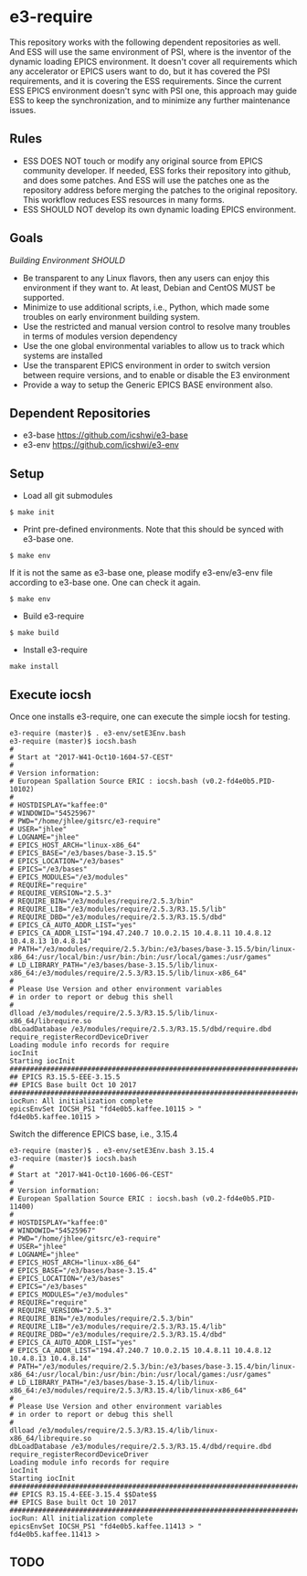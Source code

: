 # e3-require

This repository works with the following dependent repositories as well. And ESS will use the same environment of PSI, where is the inventor of the dynamic loading EPICS environment. It doesn't cover all requirements which any accelerator or EPICS users want to do, but it has covered the PSI requirements, and it is covering the ESS requirements. Since the current ESS EPICS environment doesn't sync with PSI one, this approach may guide ESS to keep the synchronization, and to minimize any further maintenance issues.

## Rules
* ESS DOES NOT touch or modify any original source from EPICS community developer. If needed, ESS forks their repository into github, and does some patches. And ESS will use the patches one as the repository address before merging the patches to the original repository. This workflow reduces ESS resources in many forms.
* ESS SHOULD NOT develop its own dynamic loading EPICS environment.

## Goals

*Building Environment SHOULD*
* Be transparent to any Linux flavors, then any users can enjoy this environment if they want to. At least, Debian and CentOS MUST be supported. 
* Minimize to use additional scripts, i.e., Python, which made some troubles on early environment building system.
* Use the restricted and manual version control to resolve many troubles in terms of modules version dependency
* Use the one global environmental variables to allow us to track which systems are installed
* Use the transparent EPICS environment in order to switch version between require versions, and to enable or disable the E3 environment
* Provide a way to setup the Generic EPICS BASE environment also. 

## Dependent Repositories

* e3-base https://github.com/icshwi/e3-base 
* e3-env  https://github.com/icshwi/e3-env

## Setup

* Load all git submodules

```
$ make init
```

* Print pre-defined environments. Note that this should be synced with e3-base one. 
```
$ make env
```
If it is not the same as e3-base one, please modify e3-env/e3-env file according to e3-base one.
One can check it again.

```
$ make env
```

* Build e3-require
```
$ make build
```

* Install e3-require
```
make install
```

## Execute iocsh
Once one installs e3-require, one can execute the simple iocsh for testing. 


```
e3-require (master)$ . e3-env/setE3Env.bash
e3-require (master)$ iocsh.bash 
#
# Start at "2017-W41-Oct10-1604-57-CEST"
#
# Version information:
# European Spallation Source ERIC : iocsh.bash (v0.2-fd4e0b5.PID-10102)
#
# HOSTDISPLAY="kaffee:0"
# WINDOWID="54525967"
# PWD="/home/jhlee/gitsrc/e3-require"
# USER="jhlee"
# LOGNAME="jhlee"
# EPICS_HOST_ARCH="linux-x86_64"
# EPICS_BASE="/e3/bases/base-3.15.5"
# EPICS_LOCATION="/e3/bases"
# EPICS="/e3/bases"
# EPICS_MODULES="/e3/modules"
# REQUIRE="require"
# REQUIRE_VERSION="2.5.3"
# REQUIRE_BIN="/e3/modules/require/2.5.3/bin"
# REQUIRE_LIB="/e3/modules/require/2.5.3/R3.15.5/lib"
# REQUIRE_DBD="/e3/modules/require/2.5.3/R3.15.5/dbd"
# EPICS_CA_AUTO_ADDR_LIST="yes"
# EPICS_CA_ADDR_LIST="194.47.240.7 10.0.2.15 10.4.8.11 10.4.8.12 10.4.8.13 10.4.8.14"
# PATH="/e3/modules/require/2.5.3/bin:/e3/bases/base-3.15.5/bin/linux-x86_64:/usr/local/bin:/usr/bin:/bin:/usr/local/games:/usr/games"
# LD_LIBRARY_PATH="/e3/bases/base-3.15.5/lib/linux-x86_64:/e3/modules/require/2.5.3/R3.15.5/lib/linux-x86_64"
#
# Please Use Version and other environment variables
# in order to report or debug this shell
#
dlload /e3/modules/require/2.5.3/R3.15.5/lib/linux-x86_64/librequire.so
dbLoadDatabase /e3/modules/require/2.5.3/R3.15.5/dbd/require.dbd
require_registerRecordDeviceDriver
Loading module info records for require
iocInit
Starting iocInit
############################################################################
## EPICS R3.15.5-EEE-3.15.5
## EPICS Base built Oct 10 2017
############################################################################
iocRun: All initialization complete
epicsEnvSet IOCSH_PS1 "fd4e0b5.kaffee.10115 > "
fd4e0b5.kaffee.10115 >
```

Switch the difference EPICS base, i.e., 3.15.4

```
e3-require (master)$ . e3-env/setE3Env.bash 3.15.4
e3-require (master)$ iocsh.bash 
#
# Start at "2017-W41-Oct10-1606-06-CEST"
#
# Version information:
# European Spallation Source ERIC : iocsh.bash (v0.2-fd4e0b5.PID-11400)
#
# HOSTDISPLAY="kaffee:0"
# WINDOWID="54525967"
# PWD="/home/jhlee/gitsrc/e3-require"
# USER="jhlee"
# LOGNAME="jhlee"
# EPICS_HOST_ARCH="linux-x86_64"
# EPICS_BASE="/e3/bases/base-3.15.4"
# EPICS_LOCATION="/e3/bases"
# EPICS="/e3/bases"
# EPICS_MODULES="/e3/modules"
# REQUIRE="require"
# REQUIRE_VERSION="2.5.3"
# REQUIRE_BIN="/e3/modules/require/2.5.3/bin"
# REQUIRE_LIB="/e3/modules/require/2.5.3/R3.15.4/lib"
# REQUIRE_DBD="/e3/modules/require/2.5.3/R3.15.4/dbd"
# EPICS_CA_AUTO_ADDR_LIST="yes"
# EPICS_CA_ADDR_LIST="194.47.240.7 10.0.2.15 10.4.8.11 10.4.8.12 10.4.8.13 10.4.8.14"
# PATH="/e3/modules/require/2.5.3/bin:/e3/bases/base-3.15.4/bin/linux-x86_64:/usr/local/bin:/usr/bin:/bin:/usr/local/games:/usr/games"
# LD_LIBRARY_PATH="/e3/bases/base-3.15.4/lib/linux-x86_64:/e3/modules/require/2.5.3/R3.15.4/lib/linux-x86_64"
#
# Please Use Version and other environment variables
# in order to report or debug this shell
#
dlload /e3/modules/require/2.5.3/R3.15.4/lib/linux-x86_64/librequire.so
dbLoadDatabase /e3/modules/require/2.5.3/R3.15.4/dbd/require.dbd
require_registerRecordDeviceDriver
Loading module info records for require
iocInit
Starting iocInit
############################################################################
## EPICS R3.15.4-EEE-3.15.4 $$Date$$
## EPICS Base built Oct 10 2017
############################################################################
iocRun: All initialization complete
epicsEnvSet IOCSH_PS1 "fd4e0b5.kaffee.11413 > "
fd4e0b5.kaffee.11413 >
```

## TODO

